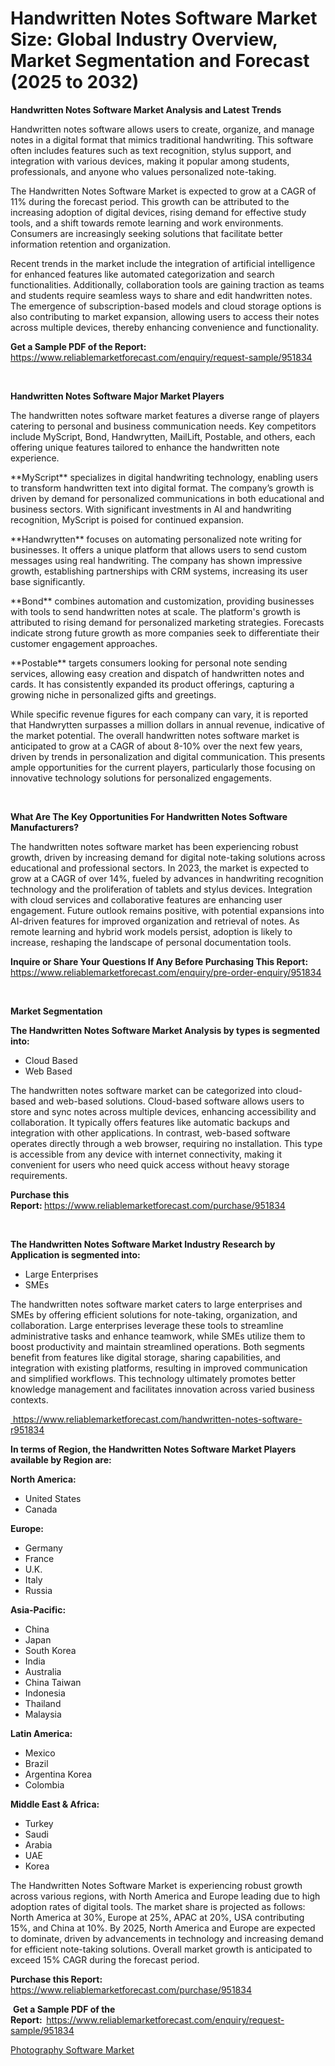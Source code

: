 <p><h1>Handwritten Notes Software Market Size: Global Industry Overview, Market Segmentation and Forecast (2025 to 2032)</h1></p><p><strong>Handwritten Notes Software Market Analysis and Latest Trends</strong></p>
<p><p>Handwritten notes software allows users to create, organize, and manage notes in a digital format that mimics traditional handwriting. This software often includes features such as text recognition, stylus support, and integration with various devices, making it popular among students, professionals, and anyone who values personalized note-taking.</p><p>The Handwritten Notes Software Market is expected to grow at a CAGR of 11% during the forecast period. This growth can be attributed to the increasing adoption of digital devices, rising demand for effective study tools, and a shift towards remote learning and work environments. Consumers are increasingly seeking solutions that facilitate better information retention and organization.</p><p>Recent trends in the market include the integration of artificial intelligence for enhanced features like automated categorization and search functionalities. Additionally, collaboration tools are gaining traction as teams and students require seamless ways to share and edit handwritten notes. The emergence of subscription-based models and cloud storage options is also contributing to market expansion, allowing users to access their notes across multiple devices, thereby enhancing convenience and functionality.</p></p>
<p><strong>Get a Sample PDF of the Report:&nbsp;</strong> <a href="https://www.reliablemarketforecast.com/enquiry/request-sample/951834?utm_campaign=2293&utm_medium=2&utm_source=Github&utm_content=ia&utm_term=06032025&utm_id=handwritten-notes-software">https://www.reliablemarketforecast.com/enquiry/request-sample/951834</a></p>
<p>&nbsp;</p>
<p><strong>Handwritten Notes Software Major Market Players</strong></p>
<p><p>The handwritten notes software market features a diverse range of players catering to personal and business communication needs. Key competitors include MyScript, Bond, Handwrytten, MailLift, Postable, and others, each offering unique features tailored to enhance the handwritten note experience.</p><p>**MyScript** specializes in digital handwriting technology, enabling users to transform handwritten text into digital format. The company’s growth is driven by demand for personalized communications in both educational and business sectors. With significant investments in AI and handwriting recognition, MyScript is poised for continued expansion.</p><p>**Handwrytten** focuses on automating personalized note writing for businesses. It offers a unique platform that allows users to send custom messages using real handwriting. The company has shown impressive growth, establishing partnerships with CRM systems, increasing its user base significantly.</p><p>**Bond** combines automation and customization, providing businesses with tools to send handwritten notes at scale. The platform's growth is attributed to rising demand for personalized marketing strategies. Forecasts indicate strong future growth as more companies seek to differentiate their customer engagement approaches.</p><p>**Postable** targets consumers looking for personal note sending services, allowing easy creation and dispatch of handwritten notes and cards. It has consistently expanded its product offerings, capturing a growing niche in personalized gifts and greetings.</p><p>While specific revenue figures for each company can vary, it is reported that Handwrytten surpasses a million dollars in annual revenue, indicative of the market potential. The overall handwritten notes software market is anticipated to grow at a CAGR of about 8-10% over the next few years, driven by trends in personalization and digital communication. This presents ample opportunities for the current players, particularly those focusing on innovative technology solutions for personalized engagements.</p></p>
<p>&nbsp;</p>
<p><strong>What Are The Key Opportunities For Handwritten Notes Software Manufacturers?</strong></p>
<p><p>The handwritten notes software market has been experiencing robust growth, driven by increasing demand for digital note-taking solutions across educational and professional sectors. In 2023, the market is expected to grow at a CAGR of over 14%, fueled by advances in handwriting recognition technology and the proliferation of tablets and stylus devices. Integration with cloud services and collaborative features are enhancing user engagement. Future outlook remains positive, with potential expansions into AI-driven features for improved organization and retrieval of notes. As remote learning and hybrid work models persist, adoption is likely to increase, reshaping the landscape of personal documentation tools.</p></p>
<p><strong>Inquire or Share Your Questions If Any Before Purchasing This Report:</strong> <a href="https://www.reliablemarketforecast.com/enquiry/pre-order-enquiry/951834?utm_campaign=2293&utm_medium=2&utm_source=Github&utm_content=ia&utm_term=06032025&utm_id=handwritten-notes-software">https://www.reliablemarketforecast.com/enquiry/pre-order-enquiry/951834</a></p>
<p>&nbsp;</p>
<p><strong>Market Segmentation</strong></p>
<p><strong>The Handwritten Notes Software Market Analysis by types is segmented into:</strong></p>
<p><ul><li>Cloud Based</li><li>Web Based</li></ul></p>
<p><p>The handwritten notes software market can be categorized into cloud-based and web-based solutions. Cloud-based software allows users to store and sync notes across multiple devices, enhancing accessibility and collaboration. It typically offers features like automatic backups and integration with other applications. In contrast, web-based software operates directly through a web browser, requiring no installation. This type is accessible from any device with internet connectivity, making it convenient for users who need quick access without heavy storage requirements.</p></p>
<p><strong>Purchase this Report:&nbsp;</strong><a href="https://www.reliablemarketforecast.com/purchase/951834?utm_campaign=2293&utm_medium=2&utm_source=Github&utm_content=ia&utm_term=06032025&utm_id=handwritten-notes-software">https://www.reliablemarketforecast.com/purchase/951834</a></p>
<p>&nbsp;</p>
<p><strong>The Handwritten Notes Software Market Industry Research by Application is segmented into:</strong></p>
<p><ul><li>Large Enterprises</li><li>SMEs</li></ul></p>
<p><p>The handwritten notes software market caters to large enterprises and SMEs by offering efficient solutions for note-taking, organization, and collaboration. Large enterprises leverage these tools to streamline administrative tasks and enhance teamwork, while SMEs utilize them to boost productivity and maintain streamlined operations. Both segments benefit from features like digital storage, sharing capabilities, and integration with existing platforms, resulting in improved communication and simplified workflows. This technology ultimately promotes better knowledge management and facilitates innovation across varied business contexts.</p></p>
<p><a href="https://www.reliablemarketforecast.com/handwritten-notes-software-r951834?utm_campaign=2293&utm_medium=2&utm_source=Github&utm_content=ia&utm_term=06032025&utm_id=handwritten-notes-software">&nbsp;https://www.reliablemarketforecast.com/handwritten-notes-software-r951834</a></p>
<p><strong>In terms of Region, the Handwritten Notes Software Market Players available by Region are:</strong></p>
<p>
    <p> <strong> North America: </strong>
        <ul>
            <li>United States</li>
            <li>Canada</li>
        </ul>
        </p> 
    <p> <strong> Europe: </strong>
        <ul>
            <li>Germany</li>
            <li>France</li>
            <li>U.K.</li>
            <li>Italy</li>
            <li>Russia</li>
        </ul>
        </p> 
    <p> <strong> Asia-Pacific: </strong>
        <ul>
            <li>China</li>
            <li>Japan</li>
            <li>South Korea</li>
            <li>India</li>
            <li>Australia</li>
            <li>China Taiwan</li>
            <li>Indonesia</li>
            <li>Thailand</li>
            <li>Malaysia</li>
        </ul>
        </p> 
    <p> <strong> Latin America: </strong>
        <ul>
            <li>Mexico</li>
            <li>Brazil</li>
            <li>Argentina Korea</li>
            <li>Colombia</li>
        </ul>
        </p> 
    <p> <strong> Middle East & Africa: </strong>
        <ul>
            <li>Turkey</li>
            <li>Saudi</li>
            <li>Arabia</li>
            <li>UAE</li>
            <li>Korea</li>
        </ul>
    </p>
    </p>
<p><p>The Handwritten Notes Software Market is experiencing robust growth across various regions, with North America and Europe leading due to high adoption rates of digital tools. The market share is projected as follows: North America at 30%, Europe at 25%, APAC at 20%, USA contributing 15%, and China at 10%. By 2025, North America and Europe are expected to dominate, driven by advancements in technology and increasing demand for efficient note-taking solutions. Overall market growth is anticipated to exceed 15% CAGR during the forecast period.</p></p>
<p><strong>Purchase this Report: </strong><a href="https://www.reliablemarketforecast.com/purchase/951834?utm_campaign=2293&utm_medium=2&utm_source=Github&utm_content=ia&utm_term=06032025&utm_id=handwritten-notes-software">https://www.reliablemarketforecast.com/purchase/951834</a></p>
<p>&nbsp;<strong>Get a Sample PDF of the Report:&nbsp;&nbsp;</strong><a href="https://www.reliablemarketforecast.com/enquiry/request-sample/951834?utm_campaign=2293&utm_medium=2&utm_source=Github&utm_content=ia&utm_term=06032025&utm_id=handwritten-notes-software">https://www.reliablemarketforecast.com/enquiry/request-sample/951834</a></p>
<p><strong></strong></p>
<p><p><a href="https://github.com/gerdabatiskzv9/Market-Research-Report-List-1/blob/main/photography-software-market.md?utm_campaign=2293&utm_medium=2&utm_source=Github&utm_content=ia&utm_term=06032025&utm_id=handwritten-notes-software">Photography Software Market</a></p></p>